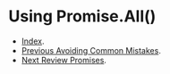 # Using Promise.All() #

- [Index](../).
- [Previous Avoiding Common Mistakes](./AvoidingCommonMistakes).
- [Next Review Promises](./Review).
